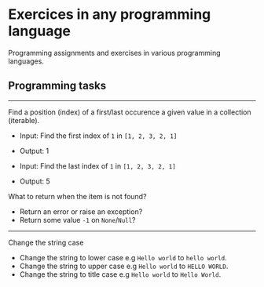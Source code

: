 # Exercices in any programming language

Programming assignments and exercises in various programming languages.
 
## Programming tasks

---
Find a position (index) of a first/last occurence a given value in a collection (iterable).

- Input: Find the first index of `1` in `[1, 2, 3, 2, 1]`
- Output: 1

- Input: Find the last index of `1` in `[1, 2, 3, 2, 1]`
- Output: 5

What to return when the item is not found?
- Return an error or raise an exception?
- Return some value `-1` on `None`/`Null`?

---

Change the string case
 - Change the string to lower case e.g `Hello world` to `hello world`.
 - Change the string to upper case e.g `Hello world` to `HELLO WORLD`.
 - Change the string to title case e.g `Hello world` to `Hello World`.

